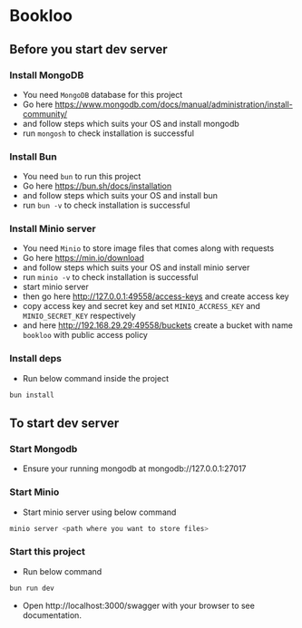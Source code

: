 # Bookloo

## Before you start dev server

### Install MongoDB

- You need `MongoDB` database for this project
- Go here https://www.mongodb.com/docs/manual/administration/install-community/
- and follow steps which suits your OS and install mongodb
- run `mongosh` to check installation is successful

### Install Bun

- You need `bun` to run this project
- Go here https://bun.sh/docs/installation
- and follow steps which suits your OS and install bun
- run `bun -v` to check installation is successful

### Install Minio server

- You need `Minio` to store image files that comes along with requests
- Go here https://min.io/download
- and follow steps which suits your OS and install minio server
- run `minio -v` to check installation is successful
- start minio server <path where you want to store files>
- then go here http://127.0.0.1:49558/access-keys and create access key
- copy access key and secret key and set `MINIO_ACCRESS_KEY` and `MINIO_SECRET_KEY` respectively
- and here http://192.168.29.29:49558/buckets create a bucket with name `bookloo` with public access policy

### Install deps

- Run below command inside the project

```bash
bun install
```

## To start dev server

### Start Mongodb

- Ensure your running mongodb at mongodb://127.0.0.1:27017

### Start Minio

- Start minio server using below command

```bash
minio server <path where you want to store files>
```

### Start this project

- Run below command

```bash
bun run dev
```

- Open http://localhost:3000/swagger with your browser to see documentation.
